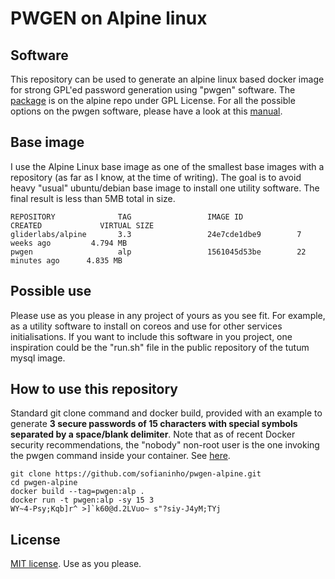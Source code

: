# PWGEN on Alpine linux

## Software
This repository can be used to generate an alpine linux based docker image for strong GPL'ed password generation using "pwgen" software.
The [package](https://pkgs.alpinelinux.org/package/main/x86_64/pwgen) is on the alpine repo under GPL License. For all the possible options on the pwgen software, please have a look at this [manual](http://linux.die.net/man/1/pwgen).

## Base image
I use the Alpine Linux base image as one of the smallest base images with a repository (as far as I know, at the time of writing). The goal is to avoid heavy "usual" ubuntu/debian base image to install one utility software. The final result is less than 5MB total in size.
```
REPOSITORY              TAG                 IMAGE ID            CREATED             VIRTUAL SIZE
gliderlabs/alpine       3.3                 24e7cde1dbe9        7 weeks ago         4.794 MB
pwgen                   alp                 1561045d53be        22 minutes ago      4.835 MB
```

## Possible use
Please use as you please in any project of yours as you see fit. For example, as a utility software to install on coreos and use for other services initialisations.
If you want to include this software in you project, one inspiration could be the "run.sh" file in the public repository of the tutum mysql image.


## How to use this repository
Standard git clone command and docker build, provided with an example to generate **3 secure passwords of 15 characters with special symbols separated by a space/blank delimiter**. Note that as of recent Docker security recommendations, the "nobody" non-root user is the one invoking the pwgen command inside your container. See [here](https://www.youtube.com/watch?v=LmUw2H6JgJo).

```
git clone https://github.com/sofianinho/pwgen-alpine.git
cd pwgen-alpine
docker build --tag=pwgen:alp .
docker run -t pwgen:alp -sy 15 3
WY~4-Psy;Kqb]r^ >]`k60@d.2LVuo~ s"?siy-J4yM;TYj 

```
## License
[MIT license](https://github.com/sofianinho/pwgen-alpine/blob/master/LICENSE.md). Use as you please.
